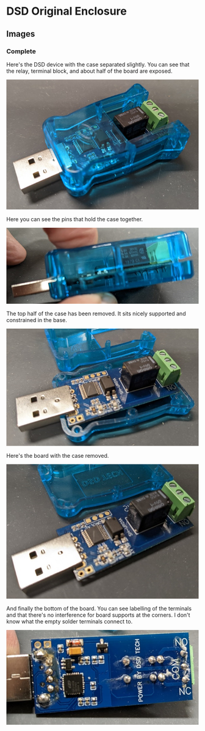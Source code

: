 # DSD Original Enclosure

## Images

### Complete

Here's the DSD device with the case separated slightly. You can see that the relay, terminal block, and about half of the board are exposed.

![complete](1-dsd.jpg)

Here you can see the pins that hold the case together.

![pins](2-dsd.jpg)

The top half of the case has been removed. It sits nicely supported and constrained in the base.

![in base](3-dsd.jpg)

Here's the board with the case removed.

![board](4-dsd.jpg)

And finally the bottom of the board. You can see labelling of the terminals and that there's no interference for board supports at the corners. I don't know what the empty solder terminals connect to.

![bottom](5-dsd.jpg)
